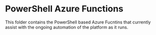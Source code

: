 # PowerShell Azure Functions

This folder contains the PowerShell based Azure Fucntins that currently assist with the ongoing automation of the platform as it runs.
